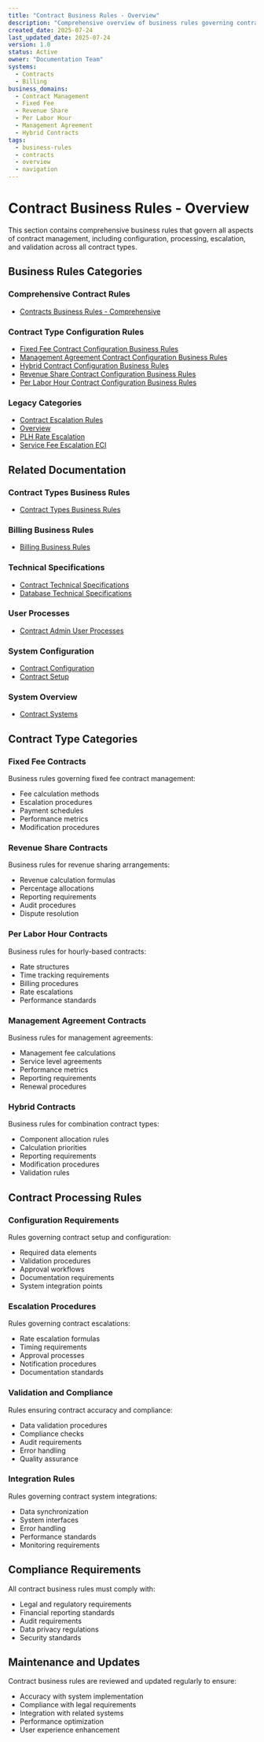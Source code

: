 ```yaml
---
title: "Contract Business Rules - Overview"
description: "Comprehensive overview of business rules governing contract management, configuration, and processing across all contract types"
created_date: 2025-07-24
last_updated_date: 2025-07-24
version: 1.0
status: Active
owner: "Documentation Team"
systems:
  - Contracts
  - Billing
business_domains:
  - Contract Management
  - Fixed Fee
  - Revenue Share
  - Per Labor Hour
  - Management Agreement
  - Hybrid Contracts
tags:
  - business-rules
  - contracts
  - overview
  - navigation
---
```


# Contract Business Rules - Overview

This section contains comprehensive business rules that govern all aspects of contract management, including configuration, processing, escalation, and validation across all contract types.

## Business Rules Categories

### Comprehensive Contract Rules
- [Contracts Business Rules - Comprehensive](20250716_Contracts_BusinessRules_Comprehensive.md)

### Contract Type Configuration Rules
- [Fixed Fee Contract Configuration Business Rules](20250724_FixedFee_ContractConfiguration_BusinessRules.md)
- [Management Agreement Contract Configuration Business Rules](20250724_ManagementAgreement_ContractConfiguration_BusinessRules.md)
- [Hybrid Contract Configuration Business Rules](20250724_HybridContract_ContractConfiguration_BusinessRules.md)
- [Revenue Share Contract Configuration Business Rules](20250724_RevenueShare_ContractConfiguration_BusinessRules.md)
- [Per Labor Hour Contract Configuration Business Rules](20250724_PerLaborHour_ContractConfiguration_BusinessRules.md)

### Legacy Categories
- [Contract Escalation Rules](contract-escalation-rules/)
- [Overview](overview/)
- [PLH Rate Escalation](plh-rate-escalation/)
- [Service Fee Escalation ECI](service-fee-escalation-eci/)

## Related Documentation

### Contract Types Business Rules
- [Contract Types Business Rules](../contract-types/)

### Billing Business Rules
- [Billing Business Rules](../billing/)

### Technical Specifications
- [Contract Technical Specifications](../../technical/backend/)
- [Database Technical Specifications](../../technical/database/)

### User Processes
- [Contract Admin User Processes](../../user-processes/contract-admin/)

### System Configuration
- [Contract Configuration](../../configuration/contracts/)
- [Contract Setup](../../configuration/contract-setup/)

### System Overview
- [Contract Systems](../../systems/contracts/)

## Contract Type Categories

### Fixed Fee Contracts
Business rules governing fixed fee contract management:
- Fee calculation methods
- Escalation procedures
- Payment schedules
- Performance metrics
- Modification procedures

### Revenue Share Contracts
Business rules for revenue sharing arrangements:
- Revenue calculation formulas
- Percentage allocations
- Reporting requirements
- Audit procedures
- Dispute resolution

### Per Labor Hour Contracts
Business rules for hourly-based contracts:
- Rate structures
- Time tracking requirements
- Billing procedures
- Rate escalations
- Performance standards

### Management Agreement Contracts
Business rules for management agreements:
- Management fee calculations
- Service level agreements
- Performance metrics
- Reporting requirements
- Renewal procedures

### Hybrid Contracts
Business rules for combination contract types:
- Component allocation rules
- Calculation priorities
- Reporting requirements
- Modification procedures
- Validation rules

## Contract Processing Rules

### Configuration Requirements
Rules governing contract setup and configuration:
- Required data elements
- Validation procedures
- Approval workflows
- Documentation requirements
- System integration points

### Escalation Procedures
Rules governing contract escalations:
- Rate escalation formulas
- Timing requirements
- Approval processes
- Notification procedures
- Documentation standards

### Validation and Compliance
Rules ensuring contract accuracy and compliance:
- Data validation procedures
- Compliance checks
- Audit requirements
- Error handling
- Quality assurance

### Integration Rules
Rules governing contract system integrations:
- Data synchronization
- System interfaces
- Error handling
- Performance standards
- Monitoring requirements

## Compliance Requirements

All contract business rules must comply with:
- Legal and regulatory requirements
- Financial reporting standards
- Audit requirements
- Data privacy regulations
- Security standards

## Maintenance and Updates

Contract business rules are reviewed and updated regularly to ensure:
- Accuracy with system implementation
- Compliance with legal requirements
- Integration with related systems
- Performance optimization
- User experience enhancement